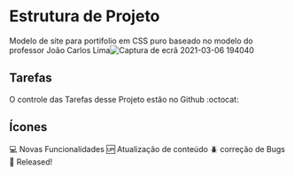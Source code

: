 # Estrutura de Projeto

Modelo de site para portifolio em CSS puro baseado no modelo do professor João Carlos Lima![Captura de ecrã 2021-03-06 194040](https://user-images.githubusercontent.com/64222877/110218882-08b19180-7eb4-11eb-9341-2eef90363f44.png)


## Tarefas

O controle das Tarefas desse Projeto estão no Github :octocat:

## Ícones

:computer: Novas Funcionalidades
:up: Atualização de conteúdo
:beetle: correção de Bugs
:checkered_flag: Released!
